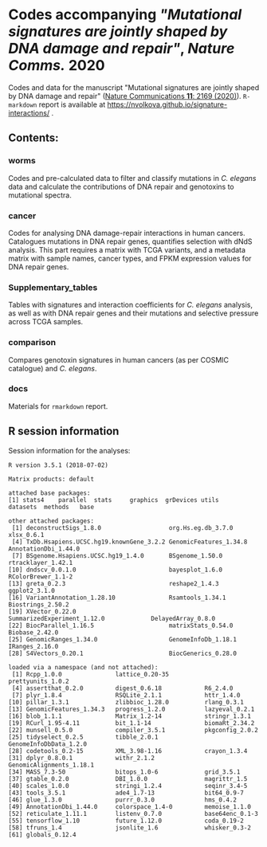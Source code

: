 # Codes accompanying *"Mutational signatures are jointly shaped by DNA damage and repair"*, *Nature Comms.* 2020

Codes and data for the manuscript "Mutational signatures are jointly shaped by DNA damage and repair" ([Nature Communications **11**: 2169 (2020)](https://www.nature.com/articles/s41467-020-15912-7)). `R-markdown` report is available at https://nvolkova.github.io/signature-interactions/ .

## Contents:

### worms
Codes and pre-calculated data to filter and classify mutations in *C. elegans* data and calculate the contributions of DNA repair and genotoxins to mutational spectra.

### cancer
Codes for analysing DNA damage-repair interactions in human cancers. Catalogues mutations in DNA repair genes, quantifies selection with dNdS analysis. This part requires a matrix with TCGA variants, and a metadata matrix with sample names, cancer types, and FPKM expression values for DNA repair genes.

### Supplementary_tables

Tables with signatures and interaction coefficients for *C. elegans* analysis, as well as with DNA repair genes and their mutations and selective pressure across TCGA samples.

### comparison

Compares genotoxin signatures in human cancers (as per COSMIC catalogue) and *C. elegans*.

### docs

Materials for `rmarkdown` report.

## R session information

Session information for the analyses:

```
R version 3.5.1 (2018-07-02)

Matrix products: default

attached base packages:
[1] stats4    parallel  stats     graphics  grDevices utils     datasets  methods   base   

other attached packages:
 [1] deconstructSigs_1.8.0                   org.Hs.eg.db_3.7.0                      xlsx_0.6.1                             
 [4] TxDb.Hsapiens.UCSC.hg19.knownGene_3.2.2 GenomicFeatures_1.34.8                  AnnotationDbi_1.44.0                   
 [7] BSgenome.Hsapiens.UCSC.hg19_1.4.0       BSgenome_1.50.0                         rtracklayer_1.42.1                     
[10] dndscv_0.0.1.0                          bayesplot_1.6.0                         RColorBrewer_1.1-2                     
[13] greta_0.2.3                             reshape2_1.4.3                          ggplot2_3.1.0                          
[16] VariantAnnotation_1.28.10               Rsamtools_1.34.1                        Biostrings_2.50.2                      
[19] XVector_0.22.0                          SummarizedExperiment_1.12.0             DelayedArray_0.8.0                    
[22] BiocParallel_1.16.5                     matrixStats_0.54.0                      Biobase_2.42.0                         
[25] GenomicRanges_1.34.0                    GenomeInfoDb_1.18.1                     IRanges_2.16.0                         
[28] S4Vectors_0.20.1                        BiocGenerics_0.28.0     

loaded via a namespace (and not attached):
 [1] Rcpp_1.0.0               lattice_0.20-35          prettyunits_1.0.2
 [4] assertthat_0.2.0         digest_0.6.18            R6_2.4.0
 [7] plyr_1.8.4               RSQLite_2.1.1            httr_1.4.0
[10] pillar_1.3.1             zlibbioc_1.28.0          rlang_0.3.1
[13] GenomicFeatures_1.34.3   progress_1.2.0           lazyeval_0.2.1
[16] blob_1.1.1               Matrix_1.2-14            stringr_1.3.1
[19] RCurl_1.95-4.11          bit_1.1-14               biomaRt_2.34.2
[22] munsell_0.5.0            compiler_3.5.1           pkgconfig_2.0.2
[25] tidyselect_0.2.5         tibble_2.0.1             GenomeInfoDbData_1.2.0
[28] codetools_0.2-15         XML_3.98-1.16            crayon_1.3.4
[31] dplyr_0.8.0.1            withr_2.1.2              GenomicAlignments_1.18.1
[34] MASS_7.3-50              bitops_1.0-6             grid_3.5.1
[37] gtable_0.2.0             DBI_1.0.0                magrittr_1.5
[40] scales_1.0.0             stringi_1.2.4            seqinr_3.4-5
[43] tools_3.5.1              ade4_1.7-13              bit64_0.9-7
[46] glue_1.3.0               purrr_0.3.0              hms_0.4.2
[49] AnnotationDbi_1.44.0     colorspace_1.4-0         memoise_1.1.0
[52] reticulate_1.11.1        listenv_0.7.0            base64enc_0.1-3
[55] tensorflow_1.10          future_1.12.0            coda_0.19-2
[58] tfruns_1.4               jsonlite_1.6             whisker_0.3-2
[61] globals_0.12.4
```
